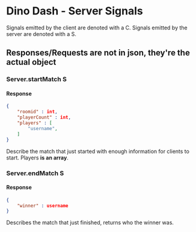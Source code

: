# Dino Dash - Server Signals
Signals emitted by the client are denoted with a C. Signals emitted by the server are denoted with a S.
## **Responses/Requests are not in json, they're the actual object**
### Server.startMatch S
#### Response
```json
{
	"roomid" : int,
	"playerCount" : int,
	"players" : [
		"username",
	]
}
```
Describe the match that just started with enough information for clients to start. Players **is an array**.
### Server.endMatch S
#### Response
```json
{
	"winner" : username
}
```
Describes the match that just finished, returns who the winner was.